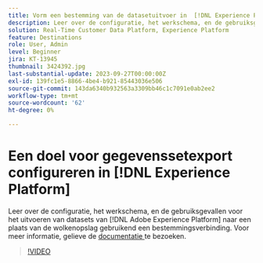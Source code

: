 ```yaml
---
title: Vorm een bestemming van de datasetuitvoer in  [!DNL Experience Platform]
description: Leer over de configuratie, het werkschema, en de gebruiksgevallen voor het uitvoeren van datasets van  [!DNL Adobe Experience Platform]  aan een plaats van de wolkenopslag gebruikend een bestemmingsverbinding.
solution: Real-Time Customer Data Platform, Experience Platform
feature: Destinations
role: User, Admin
level: Beginner
jira: KT-13945
thumbnail: 3424392.jpg
last-substantial-update: 2023-09-27T00:00:00Z
exl-id: 139fc1e5-8866-4be4-b921-85443036e506
source-git-commit: 143da6340b932563a3309bb46c1c7091e0ab2ee2
workflow-type: tm+mt
source-wordcount: '62'
ht-degree: 0%

---
```


# Een doel voor gegevenssetexport configureren in [!DNL Experience Platform]

Leer over de configuratie, het werkschema, en de gebruiksgevallen voor het uitvoeren van datasets van [!DNL Adobe Experience Platform] naar een plaats van de wolkenopslag gebruikend een bestemmingsverbinding. Voor meer informatie, gelieve de [ documentatie ](https://experienceleague.adobe.com/docs/experience-platform/destinations/ui/activate/export-datasets.html) te bezoeken.

>[!VIDEO](https://video.tv.adobe.com/v/3424392/?learn=on)
